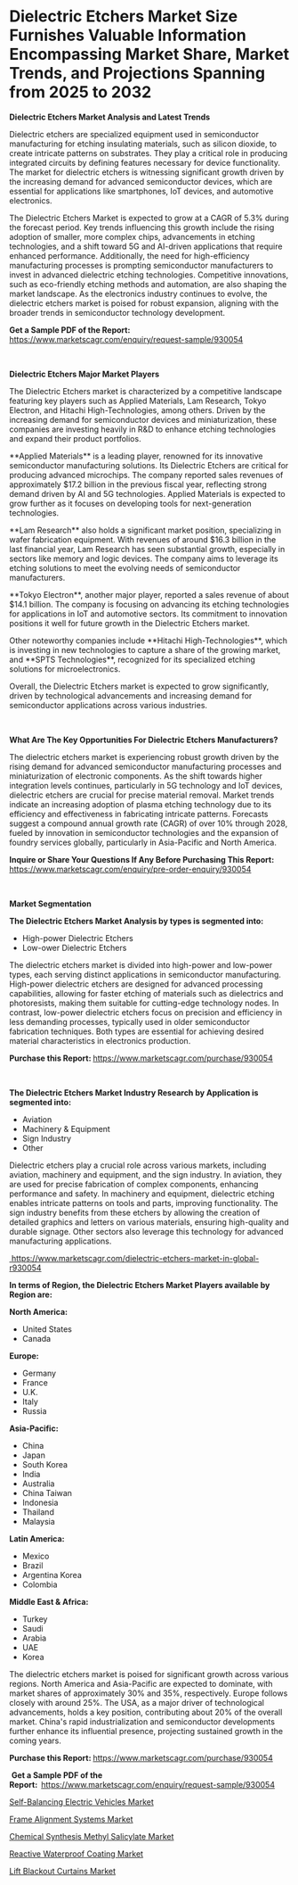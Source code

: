 <p><h1>Dielectric Etchers Market Size Furnishes Valuable Information Encompassing Market Share, Market Trends, and Projections Spanning from 2025 to 2032</h1></p><p><strong>Dielectric Etchers Market Analysis and Latest Trends</strong></p>
<p><p>Dielectric etchers are specialized equipment used in semiconductor manufacturing for etching insulating materials, such as silicon dioxide, to create intricate patterns on substrates. They play a critical role in producing integrated circuits by defining features necessary for device functionality. The market for dielectric etchers is witnessing significant growth driven by the increasing demand for advanced semiconductor devices, which are essential for applications like smartphones, IoT devices, and automotive electronics.</p><p>The Dielectric Etchers Market is expected to grow at a CAGR of 5.3% during the forecast period. Key trends influencing this growth include the rising adoption of smaller, more complex chips, advancements in etching technologies, and a shift toward 5G and AI-driven applications that require enhanced performance. Additionally, the need for high-efficiency manufacturing processes is prompting semiconductor manufacturers to invest in advanced dielectric etching technologies. Competitive innovations, such as eco-friendly etching methods and automation, are also shaping the market landscape. As the electronics industry continues to evolve, the dielectric etchers market is poised for robust expansion, aligning with the broader trends in semiconductor technology development.</p></p>
<p><strong>Get a Sample PDF of the Report:&nbsp;</strong> <a href="https://www.marketscagr.com/enquiry/request-sample/930054?utm_campaign=1889&utm_medium=2&utm_source=Github&utm_content=ia&utm_term=21032025&utm_id=dielectric-etchers">https://www.marketscagr.com/enquiry/request-sample/930054</a></p>
<p>&nbsp;</p>
<p><strong>Dielectric Etchers Major Market Players</strong></p>
<p><p>The Dielectric Etchers market is characterized by a competitive landscape featuring key players such as Applied Materials, Lam Research, Tokyo Electron, and Hitachi High-Technologies, among others. Driven by the increasing demand for semiconductor devices and miniaturization, these companies are investing heavily in R&D to enhance etching technologies and expand their product portfolios.</p><p>**Applied Materials** is a leading player, renowned for its innovative semiconductor manufacturing solutions. Its Dielectric Etchers are critical for producing advanced microchips. The company reported sales revenues of approximately $17.2 billion in the previous fiscal year, reflecting strong demand driven by AI and 5G technologies. Applied Materials is expected to grow further as it focuses on developing tools for next-generation technologies.</p><p>**Lam Research** also holds a significant market position, specializing in wafer fabrication equipment. With revenues of around $16.3 billion in the last financial year, Lam Research has seen substantial growth, especially in sectors like memory and logic devices. The company aims to leverage its etching solutions to meet the evolving needs of semiconductor manufacturers.</p><p>**Tokyo Electron**, another major player, reported a sales revenue of about $14.1 billion. The company is focusing on advancing its etching technologies for applications in IoT and automotive sectors. Its commitment to innovation positions it well for future growth in the Dielectric Etchers market.</p><p>Other noteworthy companies include **Hitachi High-Technologies**, which is investing in new technologies to capture a share of the growing market, and **SPTS Technologies**, recognized for its specialized etching solutions for microelectronics.</p><p>Overall, the Dielectric Etchers market is expected to grow significantly, driven by technological advancements and increasing demand for semiconductor applications across various industries.</p></p>
<p>&nbsp;</p>
<p><strong>What Are The Key Opportunities For Dielectric Etchers Manufacturers?</strong></p>
<p><p>The dielectric etchers market is experiencing robust growth driven by the rising demand for advanced semiconductor manufacturing processes and miniaturization of electronic components. As the shift towards higher integration levels continues, particularly in 5G technology and IoT devices, dielectric etchers are crucial for precise material removal. Market trends indicate an increasing adoption of plasma etching technology due to its efficiency and effectiveness in fabricating intricate patterns. Forecasts suggest a compound annual growth rate (CAGR) of over 10% through 2028, fueled by innovation in semiconductor technologies and the expansion of foundry services globally, particularly in Asia-Pacific and North America.</p></p>
<p><strong>Inquire or Share Your Questions If Any Before Purchasing This Report:</strong> <a href="https://www.marketscagr.com/enquiry/pre-order-enquiry/930054?utm_campaign=1889&utm_medium=2&utm_source=Github&utm_content=ia&utm_term=21032025&utm_id=dielectric-etchers">https://www.marketscagr.com/enquiry/pre-order-enquiry/930054</a></p>
<p>&nbsp;</p>
<p><strong>Market Segmentation</strong></p>
<p><strong>The Dielectric Etchers Market Analysis by types is segmented into:</strong></p>
<p><ul><li>High-power Dielectric Etchers</li><li>Low-ower Dielectric Etchers</li></ul></p>
<p><p>The dielectric etchers market is divided into high-power and low-power types, each serving distinct applications in semiconductor manufacturing. High-power dielectric etchers are designed for advanced processing capabilities, allowing for faster etching of materials such as dielectrics and photoresists, making them suitable for cutting-edge technology nodes. In contrast, low-power dielectric etchers focus on precision and efficiency in less demanding processes, typically used in older semiconductor fabrication techniques. Both types are essential for achieving desired material characteristics in electronics production.</p></p>
<p><strong>Purchase this Report:&nbsp;</strong><a href="https://www.marketscagr.com/purchase/930054?utm_campaign=1889&utm_medium=2&utm_source=Github&utm_content=ia&utm_term=21032025&utm_id=dielectric-etchers">https://www.marketscagr.com/purchase/930054</a></p>
<p>&nbsp;</p>
<p><strong>The Dielectric Etchers Market Industry Research by Application is segmented into:</strong></p>
<p><ul><li>Aviation</li><li>Machinery & Equipment</li><li>Sign Industry</li><li>Other</li></ul></p>
<p><p>Dielectric etchers play a crucial role across various markets, including aviation, machinery and equipment, and the sign industry. In aviation, they are used for precise fabrication of complex components, enhancing performance and safety. In machinery and equipment, dielectric etching enables intricate patterns on tools and parts, improving functionality. The sign industry benefits from these etchers by allowing the creation of detailed graphics and letters on various materials, ensuring high-quality and durable signage. Other sectors also leverage this technology for advanced manufacturing applications.</p></p>
<p><a href="https://www.marketscagr.com/dielectric-etchers-market-in-global-r930054?utm_campaign=1889&utm_medium=2&utm_source=Github&utm_content=ia&utm_term=21032025&utm_id=dielectric-etchers">&nbsp;https://www.marketscagr.com/dielectric-etchers-market-in-global-r930054</a></p>
<p><strong>In terms of Region, the Dielectric Etchers Market Players available by Region are:</strong></p>
<p>
    <p> <strong> North America: </strong>
        <ul>
            <li>United States</li>
            <li>Canada</li>
        </ul>
        </p> 
    <p> <strong> Europe: </strong>
        <ul>
            <li>Germany</li>
            <li>France</li>
            <li>U.K.</li>
            <li>Italy</li>
            <li>Russia</li>
        </ul>
        </p> 
    <p> <strong> Asia-Pacific: </strong>
        <ul>
            <li>China</li>
            <li>Japan</li>
            <li>South Korea</li>
            <li>India</li>
            <li>Australia</li>
            <li>China Taiwan</li>
            <li>Indonesia</li>
            <li>Thailand</li>
            <li>Malaysia</li>
        </ul>
        </p> 
    <p> <strong> Latin America: </strong>
        <ul>
            <li>Mexico</li>
            <li>Brazil</li>
            <li>Argentina Korea</li>
            <li>Colombia</li>
        </ul>
        </p> 
    <p> <strong> Middle East & Africa: </strong>
        <ul>
            <li>Turkey</li>
            <li>Saudi</li>
            <li>Arabia</li>
            <li>UAE</li>
            <li>Korea</li>
        </ul>
    </p>
    </p>
<p><p>The dielectric etchers market is poised for significant growth across various regions. North America and Asia-Pacific are expected to dominate, with market shares of approximately 30% and 35%, respectively. Europe follows closely with around 25%. The USA, as a major driver of technological advancements, holds a key position, contributing about 20% of the overall market. China's rapid industrialization and semiconductor developments further enhance its influential presence, projecting sustained growth in the coming years.</p></p>
<p><strong>Purchase this Report: </strong><a href="https://www.marketscagr.com/purchase/930054?utm_campaign=1889&utm_medium=2&utm_source=Github&utm_content=ia&utm_term=21032025&utm_id=dielectric-etchers">https://www.marketscagr.com/purchase/930054</a></p>
<p>&nbsp;<strong>Get a Sample PDF of the Report:&nbsp;&nbsp;</strong><a href="https://www.marketscagr.com/enquiry/request-sample/930054?utm_campaign=1889&utm_medium=2&utm_source=Github&utm_content=ia&utm_term=21032025&utm_id=dielectric-etchers">https://www.marketscagr.com/enquiry/request-sample/930054</a></p>
<p><strong></strong></p>
<p><p><a href="https://github.com/tandyorandby/Market-Research-Report-List-1/blob/main/self-balancing-electric-vehicles-market.md?utm_campaign=1889&utm_medium=2&utm_source=Github&utm_content=ia&utm_term=21032025&utm_id=dielectric-etchers">Self-Balancing Electric Vehicles Market</a></p><p><a href="https://github.com/shamprenadw7/Market-Research-Report-List-1/blob/main/frame-alignment-systems-market.md?utm_campaign=1889&utm_medium=2&utm_source=Github&utm_content=ia&utm_term=21032025&utm_id=dielectric-etchers">Frame Alignment Systems Market</a></p><p><a href="https://github.com/parthplagaf6/Market-Research-Report-List-1/blob/main/chemical-synthesis-methyl-salicylate-market.md?utm_campaign=1889&utm_medium=2&utm_source=Github&utm_content=ia&utm_term=21032025&utm_id=dielectric-etchers">Chemical Synthesis Methyl Salicylate Market</a></p><p><a href="https://github.com/estaykaleslo/Market-Research-Report-List-1/blob/main/reactive-waterproof-coating-market.md?utm_campaign=1889&utm_medium=2&utm_source=Github&utm_content=ia&utm_term=21032025&utm_id=dielectric-etchers">Reactive Waterproof Coating Market</a></p><p><a href="https://github.com/abararybar2x/Market-Research-Report-List-1/blob/main/lift-blackout-curtains-market.md?utm_campaign=1889&utm_medium=2&utm_source=Github&utm_content=ia&utm_term=21032025&utm_id=dielectric-etchers">Lift Blackout Curtains Market</a></p></p>